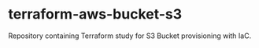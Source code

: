 # terraform-aws-bucket-s3
Repository containing Terraform study for S3 Bucket provisioning with IaC.
